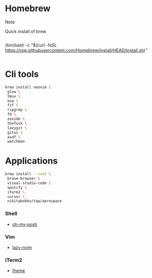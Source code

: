 # Homebrew

> [!NOTE]
> Quick install of brew

```sh copy

```

/bin/bash -c "$(curl -fsSL <https://raw.githubusercontent.com/Homebrew/install/HEAD/install.sh>)"

```

```

# Cli tools

```sh copy
brew install neovim \
 glow \
 tmux \
 exa \
 fzf \
 ripgrep \
 fd \
 zoxide \
 thefuck \
 lazygit \
 gitui \
 asdf \
 watchman

```

# Applications

```sh
brew install --cask \
 brave-browser \
 visual-studio-code \
 spotify \
 iterm2 \
 cursor \
 nikitabobko/tap/aerospace
```

### Shell

- [oh-my-posh](https://ohmyposh.dev/docs/installation/macos)

### Vim

- [lazy-nvim](https://www.lazyvim.org/installation)

### iTerm2

- [theme](https://github.com/hwyncho/ayu-iTerm)
